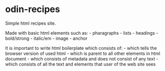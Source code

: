 # odin-recipes

Simple html recipes site.

Made with basic html elements such as:
	- pharagraphs
	- lists
	- headings
	- bold/strong
	- italic/em
	- image
	- anchor

It is important to write html boilerplate which consists of:
	- <!DOCTYPE html> which tells the browser version of 
	  used html 
	- <html> </html> which is parent to all other 
	  elements in html document
	- <head> </head> which consists of metadata and does
	  not consist of any text
	- <body> </body> which consists of all the text and
	  elements that user of the web site sees


